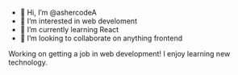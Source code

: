 - 👋 Hi, I’m @ashercodeA
- 👀 I’m interested in web develoment
- 🌱 I’m currently learning React
- 💞️ I’m looking to collaborate on anything frontend

Working on getting a job in web development!
I enjoy learning new technology.
